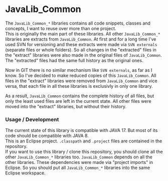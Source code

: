 # JavaLib_Common
The `JavaLib_Common_*` libraries contains all code snippets, classes and concepts, I want to reuse over more than one project.  
This is originally the main part of these libraries.
All other `JavaLib_Common_*` libraries are extracts from `JavaLib_Common`.
At first and for a long time I've used SVN for versioning and these extracts were made via `SVN externals` (separate files or whole folders).
So all changes in the "extracted" files in the "extract" libraries were also made in the original files of `JavaLib_Common`.
The "extracted" files had the same full history as the original ones.

Now in GIT there is no similar mechanism like `SVN externals`, as far as I know.
So I've decided to make reduced copies of this `JavaLib_Common`.
All files in the "extract" libraries were removed from `JavaLib_Common` and vice versa,
that each file in all these libraries is exclusivly in only one library.

As a result, `JavaLib_Common` contains the complete history of all files, but only the least used files are left in the current state.
All other files were moved into the "extract" libraries, but without their history.

### Usage / Development
The current state of this library is compatible with JAVA 17. But most of its code should be compatible with JAVA 8.  
This is an Eclipse project. `.classpath` and `.project` files are contained in the repository.  
If you want to use this library / clone this repository, you should clone all the other `JavaLib_Common_*` libraries too.
`JavaLib_Common` depends on all the other libraries. These dependencies were made via "project imports" in Eclipse.
So you should put all `JavaLib_Common_*` libraries into the same Eclipse workspace.

